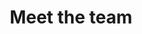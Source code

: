 ---
# An instance of the Pages widget.
# Documentation: https://wowchemy.com/docs/getting-started/page-builder/#people
widget: people
headless: true  # This file represents a page section.
active: true
weight: 68

# ... Put Your Section Options Here (title etc.) ...
title: 'Meet the team'
subtitle: ''

content:
  # Choose which groups/teams of users to display.
  #   Edit `user_groups` in each user's profile to add them to one or more of these groups.
  user_groups:
    - Principal Investigators
    - Researchers
    - Grad Students
    - Administration
    - Visitors
    - Alumni
design:
  # Show user's social networking links? (true/false)
  show_social: true
  # Show user's interests? (true/false)
  show_interests: true
  # Show user's role?
  show_role: true
  # Show user's organizations/affiliations?
  show_organizations: true
---